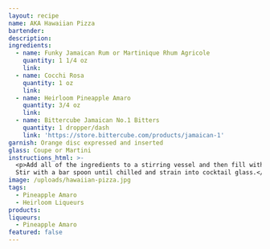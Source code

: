 ```yaml
---
layout: recipe
name: AKA Hawaiian Pizza
bartender:
description:
ingredients:
  - name: Funky Jamaican Rum or Martinique Rhum Agricole
    quantity: 1 1/4 oz
    link:
  - name: Cocchi Rosa
    quantity: 1 oz
    link:
  - name: Heirloom Pineapple Amaro
    quantity: 3/4 oz
    link:
  - name: Bittercube Jamaican No.1 Bitters
    quantity: 1 dropper/dash
    link: 'https://store.bittercube.com/products/jamaican-1'
garnish: Orange disc expressed and inserted
glass: Coupe or Martini
instructions_html: >-
  <p>Add all of the ingredients to a stirring vessel and then fill with ice.
  Stir with a bar spoon until chilled and strain into cocktail glass.</p>
image: /uploads/hawaiian-pizza.jpg
tags:
  - Pineapple Amaro
  - Heirloom Liqueurs
products:
liqueurs: 
  - Pineapple Amaro
featured: false
---
```


